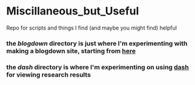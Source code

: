# Miscillaneous\_but\_Useful
Repo for scripts and things I find (and maybe you might find) helpful 

### the _blogdown_ directory is just where I'm experimenting with making a blogdown site, starting from [here](https://github.com/rstudio/blogdown)

### the _dash_ directory is where I'm experimenting on using [dash](dash.plot.ly) for viewing research results